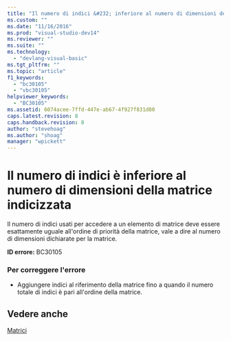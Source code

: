 ```yaml
---
title: "Il numero di indici &#232; inferiore al numero di dimensioni della matrice indicizzata | Microsoft Docs"
ms.custom: ""
ms.date: "11/16/2016"
ms.prod: "visual-studio-dev14"
ms.reviewer: ""
ms.suite: ""
ms.technology: 
  - "devlang-visual-basic"
ms.tgt_pltfrm: ""
ms.topic: "article"
f1_keywords: 
  - "bc30105"
  - "vbc30105"
helpviewer_keywords: 
  - "BC30105"
ms.assetid: 6074acee-7ffd-447e-ab67-4f927f831d80
caps.latest.revision: 8
caps.handback.revision: 8
author: "stevehoag"
ms.author: "shoag"
manager: "wpickett"
---
```

# Il numero di indici &#232; inferiore al numero di dimensioni della matrice indicizzata
Il numero di indici usati per accedere a un elemento di matrice deve essere esattamente uguale all'ordine di priorità della matrice, vale a dire al numero di dimensioni dichiarate per la matrice.  
  
 **ID errore:** BC30105  
  
### Per correggere l'errore  
  
-   Aggiungere indici al riferimento della matrice fino a quando il numero totale di indici è pari all'ordine della matrice.  
  
## Vedere anche  
 [Matrici](/dotnet/visual-basic/programming-guide/language-features/arrays/index)